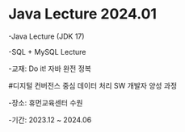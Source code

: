 # Java Lecture 2024.01

-Java Lecture (JDK 17)

-SQL + MySQL Lecture

-교재: Do it! 자바 완전 정복


#디지털 컨버전스 중심 데이터 처리 SW 개발자 양성 과정

-장소: 휴먼교육센터 수원

-기간: 2023.12 ~ 2024.06

